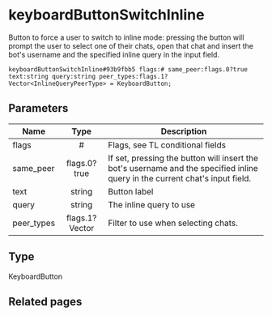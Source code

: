 # keyboardButtonSwitchInline
Button to force a user to switch to inline mode: pressing the button will prompt the user to select one of their chats, open that chat and insert the bot's username and the specified inline query in the input field.

```
keyboardButtonSwitchInline#93b9fbb5 flags:# same_peer:flags.0?true text:string query:string peer_types:flags.1?Vector<InlineQueryPeerType> = KeyboardButton;
```

## Parameters
| Name | Type | Description |
| ---- | :----: | ----------- |
| flags | # | Flags, see TL conditional fields |
| same_peer | flags.0?true | If set, pressing the button will insert the bot's username and the specified inline query in the current chat's input field. |
| text | string | Button label |
| query | string | The inline query to use |
| peer_types | flags.1?Vector<InlineQueryPeerType> | Filter to use when selecting chats. |


## Type
KeyboardButton

## Related pages
